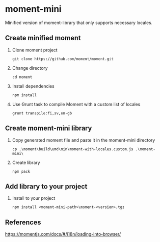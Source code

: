 # moment-mini

Minified version of moment-library that only supports necessary locales.


## Create minified moment

1. Clone moment project
    ```shell
    git clone https://github.com/moment/moment.git
    ```
1. Change directory
    ```shell
    cd moment
    ```

1. Install dependencies
    ```shell
    npm install
    ```

1. Use Grunt task to compile Moment with a custom list of locales
    ```shell
    grunt transpile:fi,sv,en-gb
    ```

## Create moment-mini library

1. Copy generated moment file and paste it in the moment-mini directory

    ```shell
    cp .\moment\build\umd\min\moment-with-locales.custom.js .\moment-mini\
    ```

1. Create library

    ```shell
    npm pack
    ```

## Add library to your project

1. Install to your project

    ```shell
    npm install <moment-mini-path>\moment-<version>.tgz
    ```

## References

https://momentjs.com/docs/#/i18n/loading-into-browser/
